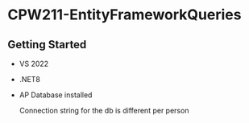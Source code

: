 # CPW211-EntityFrameworkQueries

## Getting Started
- VS 2022
- .NET8
- AP Database installed

  Connection string for the db is different per person
